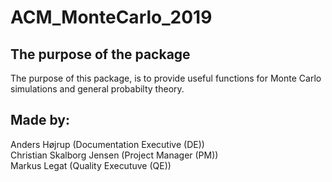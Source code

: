 # ACM_MonteCarlo_2019

## The purpose of the package
The purpose of this package, is to provide useful functions for Monte Carlo simulations and general probabilty theory.

## Made by:
Anders Højrup (Documentation Executive (DE)) <br>
Christian Skalborg Jensen (Project Manager (PM)) <br>
Markus Legat (Quality Executuve (QE)) <br>



